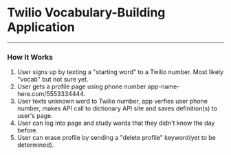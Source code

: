 # Twilio Vocabulary-Building Application
---
### How It Works
1. User signs up by texting a "starting word" to a Twilio number. Most likely "vocab" but not sure yet.
2. User gets a profile page using phone number app-name-here.com/5553334444.
3. User texts unknown word to Twilio number, app verfies user phone number, makes API call to dictionary API site and saves definition(s) to user's page.
4. User can log into page and study words that they didn't know the day before.
5. User can erase profile by sending a "delete profile" keyword(yet to be determined).